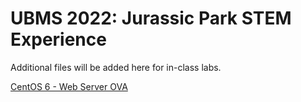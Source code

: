 # UBMS 2022: Jurassic Park STEM Experience
Additional files will be added here for in-class labs.

[CentOS 6 - Web Server OVA](https://drive.google.com/file/d/1Ebyd37AzT66exRcA8slyqYC3Krc5H-FJ/view?usp=sharing)


